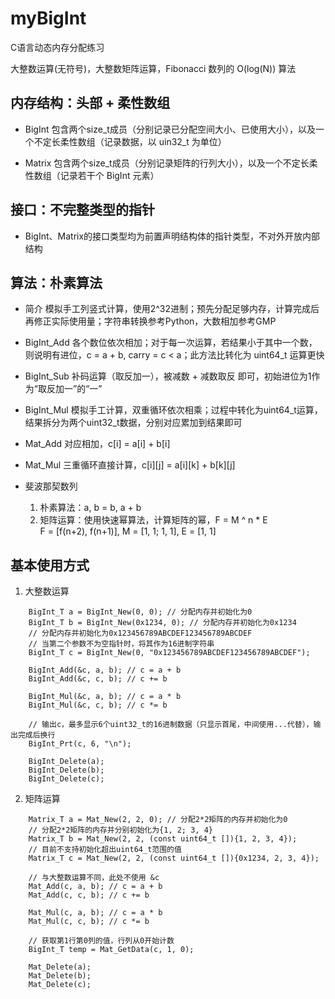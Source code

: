 # myBigInt
C语言动态内存分配练习

大整数运算(无符号)，大整数矩阵运算，Fibonacci 数列的 O(log(N)) 算法

## 内存结构：头部 + 柔性数组
* BigInt
包含两个size_t成员（分别记录已分配空间大小、已使用大小），以及一个不定长柔性数组（记录数据，以 uin32_t 为单位）

* Matrix
包含两个size_t成员（分别记录矩阵的行列大小），以及一个不定长柔性数组（记录若干个 BigInt 元素）

## 接口：不完整类型的指针
* BigInt、Matrix的接口类型均为前置声明结构体的指针类型，不对外开放内部结构

## 算法：朴素算法
* 简介
模拟手工列竖式计算，使用2^32进制；预先分配足够内存，计算完成后再修正实际使用量；字符串转换参考Python，大数相加参考GMP

* BigInt_Add
各个数位依次相加；对于每一次运算，若结果小于其中一个数，则说明有进位，c = a + b, carry = c < a；此方法比转化为 uint64_t 运算更快

* BigInt_Sub
补码运算（取反加一），被减数 + 减数取反 即可，初始进位为1作为“取反加一”的“一”

* BigInt_Mul
模拟手工计算，双重循环依次相乘；过程中转化为uint64_t运算，结果拆分为两个uint32_t数据，分别对应累加到结果即可

* Mat_Add
对应相加，c[i] = a[i] + b[i]

* Mat_Mul
三重循环直接计算，c[i][j] = a[i][k] + b[k][j]

* 斐波那契数列
    1. 朴素算法：a, b = b, a + b
    2. 矩阵运算：使用快速幂算法，计算矩阵的幂，F = M ^ n * E  
    F = [f(n+2), f(n+1)], M = [1, 1; 1, 1], E = [1, 1]

## 基本使用方式

1. 大整数运算
```
    BigInt_T a = BigInt_New(0, 0); // 分配内存并初始化为0
    BigInt_T b = BigInt_New(0x1234, 0); // 分配内存并初始化为0x1234
    // 分配内存并初始化为0x123456789ABCDEF123456789ABCDEF
    // 当第二个参数不为空指针时，将其作为16进制字符串
    BigInt_T c = BigInt_New(0, "0x123456789ABCDEF123456789ABCDEF");

    BigInt_Add(&c, a, b); // c = a + b
    BigInt_Add(&c, c, b); // c += b

    BigInt_Mul(&c, a, b); // c = a * b
    BigInt_Mul(&c, c, b); // c *= b

    // 输出c，最多显示6个uint32_t的16进制数据（只显示首尾，中间使用...代替），输出完成后换行
    BigInt_Prt(c, 6, "\n"); 

    BigInt_Delete(a);
    BigInt_Delete(b);
    BigInt_Delete(c);
```
2. 矩阵运算
```
    Matrix_T a = Mat_New(2, 2, 0); // 分配2*2矩阵的内存并初始化为0
    // 分配2*2矩阵的内存并分别初始化为{1, 2; 3, 4}
    Matrix_T b = Mat_New(2, 2, (const uint64_t []){1, 2, 3, 4});
    // 目前不支持初始化超出uint64_t范围的值
    Matrix_T c = Mat_New(2, 2, (const uint64_t []){0x1234, 2, 3, 4});

    // 与大整数运算不同，此处不使用 &c
    Mat_Add(c, a, b); // c = a + b
    Mat_Add(c, c, b); // c += b

    Mat_Mul(c, a, b); // c = a * b
    Mat_Mul(c, c, b); // c *= b

    // 获取第1行第0列的值，行列从0开始计数
    BigInt_T temp = Mat_GetData(c, 1, 0);

    Mat_Delete(a);
    Mat_Delete(b);
    Mat_Delete(c);
```
